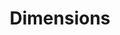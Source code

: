 ---
layout: default
bigquery: https://console.cloud.google.com/bigquery?p=covid-19-dimensions-ai&page=table&d=data&t=publications
contributors: Digital Science, https://www.digital-science.com/
cost: Free for personal, non-commercial use.
description: Dimensions contains more than 100 million publications, ranging from
  articles published in scholarly journals, books and book chapters, to preprints
  and conference proceedings. All publications are contextualized with linked data
  sets, funding, publications, patents, clinical trials, and policy documents. You
  can also view associated categories, funders, institutions, and researcher profiles.
documentation: https://docs.dimensions.ai/bigquery/index.html
last_edit: Mon, 04 Apr 2022 19:04:00 GMT
location: https://www.dimensions.ai/products/free/
maintained_by: Digital Science, https://www.digital-science.com/
schema_fields: '[''email_address'', ''doi'', ''funding_amount'', ''research_org_cities'',
  ''ipcr'', ''priority_date'', ''altmetrics'', ''funding_aud'', ''pmid'', ''parent_id'',
  ''funding_jpy'', ''relationships'', ''funding_eur'', ''family_members_ids'', ''aliases'',
  ''license'', ''category_hrcs_hc'', ''external_ids'', ''supporting_grant_ids'', ''jurisdiction'',
  ''mesh_headings'', ''category_sdg'', ''name'', ''end_year'', ''researcher_ids'',
  ''category_bra'', ''proceedings_title'', ''book_title'', ''isbn'', ''current_assignee'',
  ''year'', ''associated_publication_arxiv_id'', ''legal_events'', ''brief_title'',
  ''funder_org_countries'', ''conference'', ''date_normal'', ''granted_year'', ''date_print'',
  ''publisher'', ''funding_details'', ''start_year'', ''family_count'', ''publication_ids'',
  ''start_date'', ''linkout'', ''expiration_date'', ''funder_org'', ''metrics'', ''funding_chf'',
  ''phase'', ''labels'', ''original_abstract'', ''citations_count'', ''open_access_categories_v2'',
  ''legal_status'', ''end_date'', ''associated_publication_doi'', ''research_org_state_names'',
  ''subtitles'', ''funder_org_cities'', ''gender'', ''granted_date'', ''editors'',
  ''citations'', ''language'', ''conditions'', ''category_icrp_cso'', ''research_orgs'',
  ''original_assignee_countries'', ''cited_by_ids'', ''types'', ''issue'', ''date_inserted'',
  ''category_hra'', ''original_assignee'', ''id'', ''journal'', ''created_date'',
  ''embargo_date'', ''title'', ''interventions'', ''links'', ''research_org_state_codes'',
  ''repository_url'', ''book_series_title'', ''wikipedia_url'', ''current_assignee_countries'',
  ''funding_cad'', ''citation_string'', ''repository_name'', ''filing_year'', ''associated_publication_id'',
  ''acronym'', ''type'', ''grant_number'', ''categories'', ''acronyms'', ''date_imported_gbq'',
  ''active_years'', ''journal_lists'', ''status'', ''funding_cny'', ''concepts'',
  ''category_rcdc'', ''mesh_terms'', ''category_for'', ''date_online'', ''open_access_categories'',
  ''eisbn'', ''associated_grant_ids'', ''expiration_year'', ''research_org_city_names'',
  ''established'', ''address'', ''filing_status'', ''pmcid'', ''foa_number'', ''date_modified'',
  ''research_org_countries'', ''resulting_publication_doi'', ''research_org_country_names'',
  ''priority_year'', ''arxiv_id'', ''authors'', ''funder_countries'', ''current_assignee_orgs'',
  ''inventor_names'', ''assignee_countries'', ''resulting_publication_ids'', ''filing_date'',
  ''funder_orgs'', ''original_assignee_orgs'', ''original_title'', ''funding_usd'',
  ''category_icrp_ct'', ''abstract'', ''date'', ''acknowledgements'', ''patent_ids'',
  ''funding_currency'', ''publication_date'', ''description'', ''funder_org_state_codes'',
  ''funding_nzd'', ''source_id'', ''funding_gbp'', ''family_id'', ''clinical_trial_ids'',
  ''investigators'', ''volume'', ''reference_ids'', ''category_hrcs_rac'', ''repository_id'',
  ''pages'', ''registry'', ''category_uoa'', ''assignee_orgs'', ''funder_org_acronyms'',
  ''cpc'', ''organisation_details'', ''kind'', ''publication_year'', ''associated_publication_pmid'',
  ''application_number'']'
shortname: dimensions
tags:
- scholarly literature
- patents
- funding
- clinical trials
- academic profiles
terms_of_use: 'Use of both the Dimensions COVID-19 dataset and full Dimensions dataset
  are subject to the Dimensions Terms of use: https://www.dimensions.ai/policies-terms-legal '
title: Dimensions
uuid: dcff88bd-fe6b-4fdb-8159-809bf9d7bc1c
---